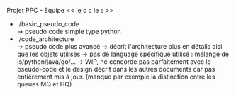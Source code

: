 Projet PPC - Equipe << le c c le s >>

* ./basic_pseudo_code 		
	-> pseudo code simple type python
* ./code_architecture 		
	-> pseudo code plus avancé
	-> décrit l'architecture plus en détails aisi que les objets utilisés
	-> pas de language spécifique utilisé : mélange de js/python/java/go/...
	-> WIP, ne concorde pas parfaitement avec le pseudo-code et le design décrit dans les autres documents car pas entièrement mis à jour. (manque par exemple la distinction entre les queues MQ et HQ)